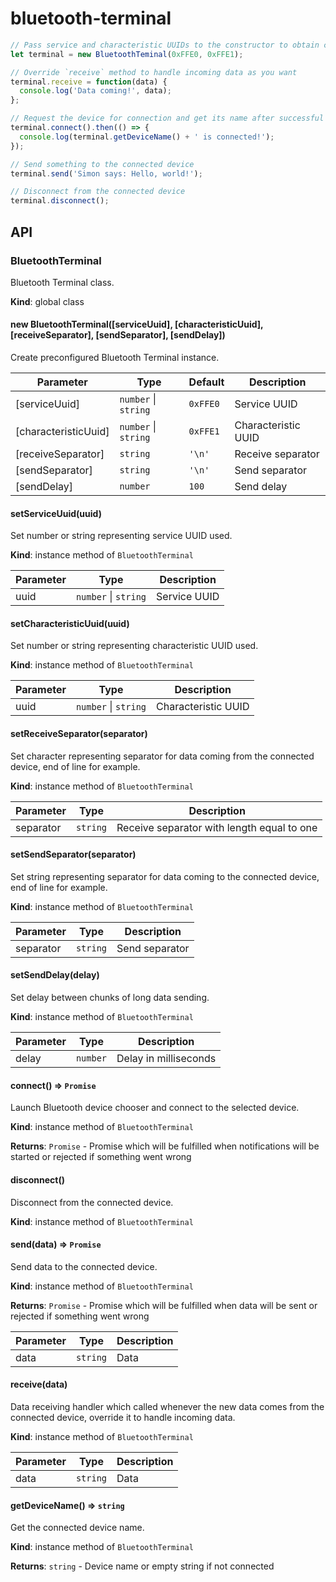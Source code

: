 # bluetooth-terminal

```javascript
// Pass service and characteristic UUIDs to the constructor to obtain configured instance
let terminal = new BluetoothTeminal(0xFFE0, 0xFFE1);

// Override `receive` method to handle incoming data as you want
terminal.receive = function(data) {
  console.log('Data coming!', data);
};

// Request the device for connection and get its name after successful connection
terminal.connect().then(() => {
  console.log(terminal.getDeviceName() + ' is connected!');
});

// Send something to the connected device
terminal.send('Simon says: Hello, world!');

// Disconnect from the connected device
terminal.disconnect();
```

## API

### BluetoothTerminal

Bluetooth Terminal class.

**Kind**: global class

#### new BluetoothTerminal([serviceUuid], [characteristicUuid], [receiveSeparator], [sendSeparator], [sendDelay])

Create preconfigured Bluetooth Terminal instance.

| Parameter            | Type                     | Default  | Description         |
| -------------------- | ------------------------ | -------- | ------------------- |
| [serviceUuid]        | `number` &#124; `string` | `0xFFE0` | Service UUID        |
| [characteristicUuid] | `number` &#124; `string` | `0xFFE1` | Characteristic UUID |
| [receiveSeparator]   | `string`                 | `'\n'`   | Receive separator   |
| [sendSeparator]      | `string`                 | `'\n'`   | Send separator      |
| [sendDelay]          | `number`                 | `100`    | Send delay          |

#### setServiceUuid(uuid)

Set number or string representing service UUID used.

**Kind**: instance method of `BluetoothTerminal`

| Parameter | Type                     | Description  |
| --------- | ------------------------ | ------------ |
| uuid      | `number` &#124; `string` | Service UUID |

#### setCharacteristicUuid(uuid)

Set number or string representing characteristic UUID used.

**Kind**: instance method of `BluetoothTerminal`

| Parameter | Type                     | Description         |
| --------- | ------------------------ | ------------------- |
| uuid      | `number` &#124; `string` | Characteristic UUID |

#### setReceiveSeparator(separator)

Set character representing separator for data coming from the connected device, end of line for example.

**Kind**: instance method of `BluetoothTerminal`

| Parameter | Type     | Description                                |
| --------- | -------- | ------------------------------------------ |
| separator | `string` | Receive separator with length equal to one |

#### setSendSeparator(separator)

Set string representing separator for data coming to the connected device, end of line for example.

**Kind**: instance method of `BluetoothTerminal`

| Parameter | Type     | Description    |
| --------- | -------- | -------------- |
| separator | `string` | Send separator |

#### setSendDelay(delay)

Set delay between chunks of long data sending.

**Kind**: instance method of `BluetoothTerminal`

| Parameter | Type     | Description           |
| --------- | -------- | --------------------- |
| delay     | `number` | Delay in milliseconds |

#### connect() ⇒ `Promise`

Launch Bluetooth device chooser and connect to the selected device.

**Kind**: instance method of `BluetoothTerminal`

**Returns**: `Promise` - Promise which will be fulfilled when notifications will be started or rejected if something
went wrong  

#### disconnect()

Disconnect from the connected device.

**Kind**: instance method of `BluetoothTerminal`

#### send(data) ⇒ `Promise`

Send data to the connected device.

**Kind**: instance method of `BluetoothTerminal`

**Returns**: `Promise` - Promise which will be fulfilled when data will be sent or rejected if something went wrong  

| Parameter | Type     | Description |
| --------- | -------- | ----------- |
| data      | `string` | Data        |

#### receive(data)

Data receiving handler which called whenever the new data comes from the connected device, override it to handle
incoming data.

**Kind**: instance method of `BluetoothTerminal`

| Parameter | Type     | Description |
| --------- | -------- | ----------- |
| data      | `string` | Data        |

#### getDeviceName() ⇒ `string`

Get the connected device name.

**Kind**: instance method of `BluetoothTerminal`

**Returns**: `string` - Device name or empty string if not connected
